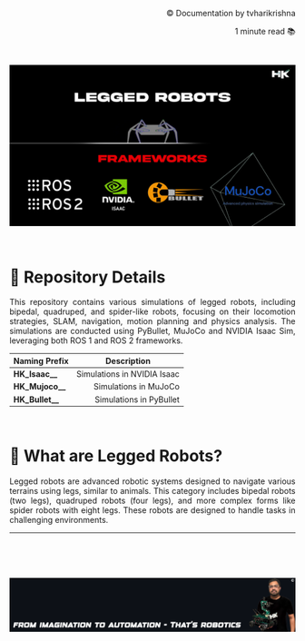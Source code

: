 <p align="right">© Documentation by tvharikrishna</p>
<p align="right">1 minute read 📚</p> <br>

<p align="center">
    <img src="readme_data/lr_welcome.png" alt="Inspiring quote related to computer vision and robotics" width="1500"/>
</p> <br>

# 🔻 Repository Details
<p align='justify'>This repository contains various simulations of legged robots, including bipedal, quadruped, and spider-like robots, focusing on their locomotion strategies, SLAM, navigation, motion planning and physics analysis. The simulations are conducted using PyBullet, MuJoCo and NVIDIA Isaac Sim, leveraging both ROS 1 and ROS 2 frameworks.</p>

<table align="center">
<thead>
<tr>
<th align="center">Naming Prefix</th>
<th align="center">Description</th>
</tr>
</thead>
<tbody>
<tr>
<td align="left"><strong>HK_Isaac__</strong></td>
<td align="right">Simulations in NVIDIA Isaac</td>
</tr>
<tr>
<td align="left"><strong>HK_Mujoco__</strong></td>
<td align="right">Simulations in MuJoCo</td>
</tr>
<tr>
<td align="left"><strong>HK_Bullet__</strong></td>
<td align="right">Simulations in PyBullet</td>
</tr>
</tbody>
</table>
<br>

# 🔻 What are Legged Robots?
<p align='justify'>Legged robots are advanced robotic systems designed to navigate various terrains using legs, similar to animals. This category includes bipedal robots (two legs), quadruped robots (four legs), and more complex forms like spider robots with eight legs. These robots are designed to handle tasks in challenging environments.
<hr> <br> <br> <br> 
    
<p align="center">
    <img src="readme_data/hk_quote.png" alt="Inspiring quote related to computer vision and robotics" width="1500"/>
</p>
